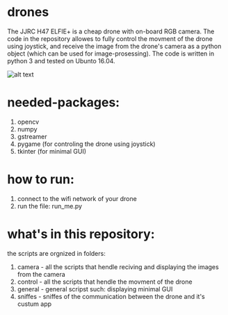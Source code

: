 # drones
The JJRC H47 ELFIE+ is a cheap drone with on-board RGB camera. The code in the repository allowes to fully control the movment of the drone using joystick, and receive the image from the drone's camera as a python object (which can be used for image-prosessing). The code is written in python 3 and tested on Ubunto 16.04.

![alt text](https://image4.geekbuying.com/ggo_pic/2017-09-15/JJRC-H47-ELFIE-Plus-720P-WIFI-FPV-Foldable-Selfie-Drone-RTF-Blue-466215-.jpg)

# needed-packages:
1) opencv
2) numpy
3) gstreamer
4) pygame (for controling the drone using joystick)
5) tkinter (for minimal GUI)
# how to run:
1) connect to the wifi network of your drone
2) run the file: run_me.py
# what's in this repository:
the scripts are orgnized in folders:
1) camera - all the scripts that hendle reciving and displaying the images from the camera
2) control - all the scripts that hendle the movment of the drone
3) general - general scripst such: displaying minimal GUI
4) sniffes - sniffes of the communication between the drone and it's custum app 

